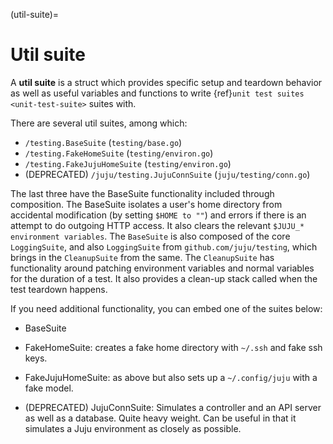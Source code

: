 (util-suite)=
# Util suite
<!--TODO:
- Include more base test suites. E.g., LoggingCleanupSuite, OsEnvSuite:
https://github.com/juju/testing
-
-->


A **util suite** is a struct which provides specific setup and teardown behavior as well as useful variables and
functions to write {ref}`unit test suites <unit-test-suite>` suites with.

There are several util suites, among which:

* `/testing.BaseSuite` (`testing/base.go`)
* `/testing.FakeHomeSuite` (`testing/environ.go`)
* `/testing.FakeJujuHomeSuite` (`testing/environ.go`)
* (DEPRECATED) `/juju/testing.JujuConnSuite` (`juju/testing/conn.go`)

The last three have the BaseSuite functionality included through composition. The BaseSuite isolates a user's home
directory from accidental modification (by setting `$HOME to ""`) and errors if there is an attempt to do outgoing HTTP
access. It also clears the relevant `$JUJU_* environment variables`. The `BaseSuite` is also composed of the core
`LoggingSuite`, and also `LoggingSuite` from `github.com/juju/testing`, which brings in the `CleanupSuite` from the
same. The `CleanupSuite` has functionality around patching environment variables and normal variables for the duration
of a test. It also provides a clean-up stack called when the test teardown happens.

If you need additional functionality, you can embed one of the suites below:

* BaseSuite

* FakeHomeSuite: creates a fake home directory with `~/.ssh` and fake ssh keys.
* FakeJujuHomeSuite: as above but also sets up a `~/.config/juju` with a fake model.

* (DEPRECATED) JujuConnSuite: Simulates a controller and an API server as well as a database. Quite heavy weight. Can be
  useful in that it simulates a Juju environment as closely as possible.